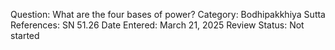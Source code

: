 Question: What are the four bases of power?
Category: Bodhipakkhiya
Sutta References: SN 51.26
Date Entered: March 21, 2025
Review Status: Not started